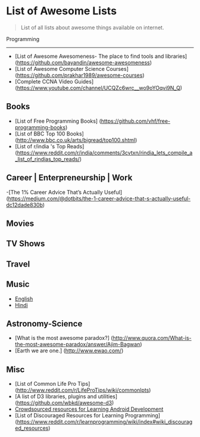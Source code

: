 
List of Awesome Lists
=====

> List of all lists about awesome things available on internet.

Programming

---
  - [List of Awesome Awesomeness- The place to find tools and libraries] (https://github.com/bayandin/awesome-awesomeness)
  - [List of Awesome Computer Science Courses] (https://github.com/prakhar1989/awesome-courses)
  - [Complete CCNA Video Guides] (https://www.youtube.com/channel/UCQZc6wrc__wo9oYOqvi9N_Q)

Books
---
  - [List of Free Programming Books] (https://github.com/vhf/free-programming-books)
  - [List of BBC Top 100 Books] (http://www.bbc.co.uk/arts/bigread/top100.shtml)
  - [List of r/india 's Top Reads] (https://www.reddit.com/r/india/comments/3cvtxn/rindia_lets_compile_a_list_of_rindias_top_reads/)

Career | Enterpreneurship | Work 
---
  -[The 1% Career Advice That’s Actually Useful] (https://medium.com/@dotbits/the-1-career-advice-that-s-actually-useful-dc12dade830b)

Movies
---

TV Shows
---

Travel
---

Music
---
 - [English](https://github.com/pratik98/List-of-awesome-lists/blob/master/English-Music)
 - [Hindi](https://github.com/pratik98/List-of-awesome-lists/blob/master/Hindi-Music)


Astronomy-Science
---
  - [What is the most awesome paradox?] (http://www.quora.com/What-is-the-most-awesome-paradox/answer/Ajim-Bagwan)
  - [Earth we are one.] (http://www.ewao.com/)


Misc
---
  - [List of Common Life Pro Tips] (http://www.reddit.com/r/LifeProTips/wiki/commonlpts)
  - [A list of D3 libraries, plugins and utilities] (https://github.com/wbkd/awesome-d3)
  - [Crowdsourced resources for Learning Android Development](http://guides.codepath.com/android)
  - [List of Discouraged Resources for Learning Programming] (https://www.reddit.com/r/learnprogramming/wiki/index#wiki_discouraged_resources)
